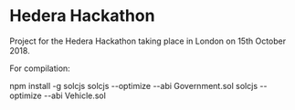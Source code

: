# Hedera Hackathon

Project for the Hedera Hackathon taking place in London on 15th October 2018.


For compilation:

npm install -g solcjs
solcjs --optimize --abi Government.sol
solcjs --optimize --abi Vehicle.sol
